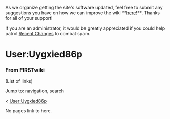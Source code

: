 As we organize getting the site's software updated, feel free to submit any
suggestions you have on how we can improve the wiki
_**_[here!](/index.php/User:Hallry/Suggestions "User:Hallry/Suggestions"
)_**_. Thanks for all of your support!

If you are an administrator, it would be greatly appreciated if you could help
patrol [Recent Changes](/index.php/Special:Recentchanges
"Special:Recentchanges" ) to combat spam.

# User:Uygxied86p

### From FIRSTwiki

(List of links)

Jump to: navigation, search

&lt; [User:Uygxied86p](/index.php?title=User:Uygxied86p&redirect=no
"User:Uygxied86p" )  

No pages link to here.

